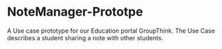 # NoteManager-Prototpe
 A Use case prototype for our Education portal GroupThink. The Use Case describes a student sharing a note with other students. 
